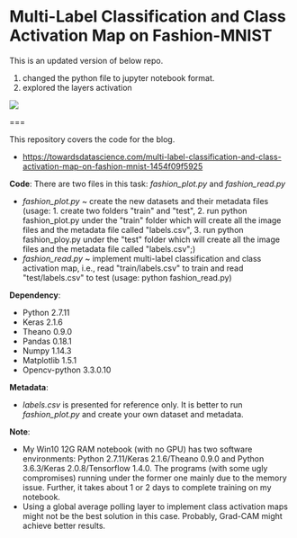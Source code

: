 # Multi-Label Classification and Class Activation Map on Fashion-MNIST

This is an updated version of below repo.
1. changed the python file to jupyter notebook format.
2. explored the layers activation

![](layers_activation/layer-9)




===

This repository covers the code for the blog.

- https://towardsdatascience.com/multi-label-classification-and-class-activation-map-on-fashion-mnist-1454f09f5925

**Code**:
There are two files in this task: *fashion_plot.py* and *fashion_read.py*
- *fashion_plot.py* ~ create the new datasets and their metadata files
  (usage: 1. create two folders "train" and "test", 2. run python fashion_plot.py under the "train" folder which will create all the image files and the metadata file called "labels.csv", 3. run python fashion_ploy.py under the "test" folder which will create all the image files and the metadata file called "labels.csv";)
- *fashion_read.py* ~ implement multi-label classification and class activation map, i.e., read "train/labels.csv" to train and read "test/labels.csv" to test
  (usage: python fashion_read.py)

**Dependency**:
- Python 2.7.11
- Keras 2.1.6
- Theano 0.9.0 
- Pandas 0.18.1
- Numpy 1.14.3
- Matplotlib 1.5.1
- Opencv-python 3.3.0.10

**Metadata**:
- *labels.csv* is presented for reference only. It is better to run *fashion_plot.py* and create your own dataset and metadata.

**Note**:
- My Win10 12G RAM notebook (with no GPU) has two software environments: Python 2.7.11/Keras 2.1.6/Theano 0.9.0 and Python 3.6.3/Keras 2.0.8/Tensorflow 1.4.0. The programs (with some ugly compromises) running under the former one mainly due to the memory issue. Further, it takes about 1 or 2 days to complete training on my notebook. 
- Using a global average polling layer to implement class activation maps might not be the best solution in this case. Probably, Grad-CAM might achieve better results.

